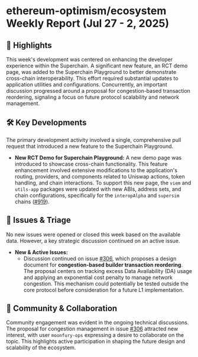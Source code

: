 # ethereum-optimism/ecosystem Weekly Report (Jul 27 - 2, 2025)

## 🚀 Highlights
This week's development was centered on enhancing the developer experience within the Superchain. A significant new feature, an RCT demo page, was added to the Superchain Playground to better demonstrate cross-chain interoperability. This effort required substantial updates to application utilities and configurations. Concurrently, an important discussion progressed around a proposal for congestion-based transaction reordering, signaling a focus on future protocol scalability and network management.

## 🛠️ Key Developments
The primary development activity involved a single, comprehensive pull request that introduced a new feature to the Superchain Playground.

- **New RCT Demo for Superchain Playground:** A new demo page was introduced to showcase cross-chain functionality. This feature enhancement involved extensive modifications to the application's routing, providers, and components related to Uniswap actions, token handling, and chain interactions. To support this new page, the `viem` and `utils-app` packages were updated with new ABIs, address sets, and chain configurations, specifically for the `interopAlpha` and `supersim` chains ([#919](https://github.com/ethereum-optimism/ecosystem/pull/919)).

## 🐛 Issues & Triage
No new issues were opened or closed this week based on the available data. However, a key strategic discussion continued on an active issue.

- **New & Active Issues:**
  - Discussion continued on issue [#306](https://github.com/ethereum-optimism/ecosystem/issues/306), which proposes a design document for **congestion-based builder transaction reordering**. The proposal centers on tracking excess Data Availability (DA) usage and applying an exponential cost penalty to manage network congestion. This mechanism could potentially be tested outside the core protocol before consideration for a future L1 implementation.

## 💬 Community & Collaboration
Community engagement was evident in the ongoing technical discussions. The proposal for congestion management in issue [#306](https://github.com/ethereum-optimism/ecosystem/issues/306) attracted new interest, with user `moonfury-ops` expressing a desire to collaborate on the topic. This highlights active participation in shaping the future design and scalability of the ecosystem.